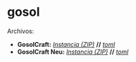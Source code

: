 # gosol
Archivos:
- **GosolCraft:** [_Instancia (ZIP)_](Gosol.zip) **//** [*toml*](gos/pack.toml)
- **GosolCraft Neu:** [_Instancia (ZIP)_](GosolNeu.zip) **//**  [*toml*](neu/pack.toml)
